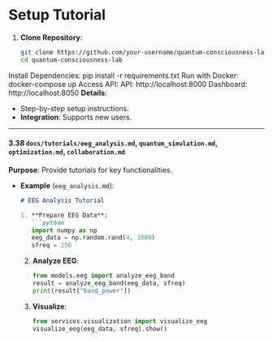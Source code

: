 # Setup Tutorial

1. **Clone Repository**:
   ```bash
   git clone https://github.com/your-username/quantum-consciousness-lab.git
   cd quantum-consciousness-lab
Install Dependencies:
pip install -r requirements.txt
Run with Docker:
docker-compose up
Access API:
API: http://localhost:8000
Dashboard: http://localhost:8050
**Details**:
- Step-by-step setup instructions.
- **Integration**: Supports new users.

---

#### 3.38 `docs/tutorials/eeg_analysis.md`, `quantum_simulation.md`, `optimization.md`, `collaboration.md`
**Purpose**: Provide tutorials for key functionalities.

- **Example** (`eeg_analysis.md`):
  ```markdown
  # EEG Analysis Tutorial

  1. **Prepare EEG Data**:
     ```python
     import numpy as np
     eeg_data = np.random.rand(4, 1000)
     sfreq = 256
     ```
  2. **Analyze EEG**:
     ```python
     from models.eeg import analyze_eeg_band
     result = analyze_eeg_band(eeg_data, sfreq)
     print(result["band_power"])
     ```
  3. **Visualize**:
     ```python
     from services.visualization import visualize_eeg
     visualize_eeg(eeg_data, sfreq).show()
     ```

